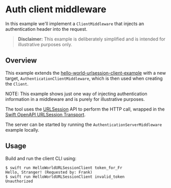 # Auth client middleware

In this example we'll implement a `ClientMiddleware` that injects an authentication header into the request.

> **Disclaimer:** This example is deliberately simplified and is intended for illustrative purposes only.

## Overview

This example extends the [hello-world-urlsession-client-example](../hello-world-urlsession-client-example)
with a new target, `AuthenticationClientMiddleware`, which is then used when creating
the `Client`.

NOTE: This example shows just one way of injecting authentication information in a middleware
and is purely for illustrative purposes.

The tool uses the [URLSession](https://developer.apple.com/documentation/foundation/urlsession) API to perform the HTTP call, wrapped in the [Swift OpenAPI URLSession Transport](https://github.com/apple/swift-openapi-urlsession).

The server can be started by running the `AuthenticationServerMiddleware` example locally.

## Usage

Build and run the client CLI using:

```
$ swift run HelloWorldURLSessionClient token_for_Fr
Hello, Stranger! (Requested by: Frank)
$ swift run HelloWorldURLSessionClient invalid_token
Unauthorized
```
